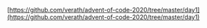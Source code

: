 [https://github.com/verath/advent-of-code-2020/tree/master/day1](https://github.com/verath/advent-of-code-2020/tree/master/day1)
